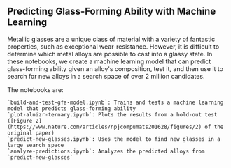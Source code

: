 ## Predicting Glass-Forming Ability with Machine Learning

Metallic glasses are a unique class of material with a variety of fantastic properties, such as exceptional wear-resistance.
However, it is difficult to determine which metal alloys are possible to cast into a glassy state. 
In these notebooks, we create a machine learning model that can predict glass-forming ability given an alloy's composition, test it, and then use it to search for new alloys in a search space of over 2 million candidates.

The notebooks are:

    `build-and-test-gfa-model.ipynb`: Trains and tests a machine learning model that predicts glass-forming ability
    `plot-alnizr-ternary.ipynb`: Plots the results from a hold-out test ([Figure 2](https://www.nature.com/articles/npjcompumats201628/figures/2) of the original paper)
    `predict-new-glasses.ipynb`: Uses the model to find new glasses in a large search space
    `analyze-predictions.ipynb`: Analyzes the predicted alloys from `predict-new-glasses`
    